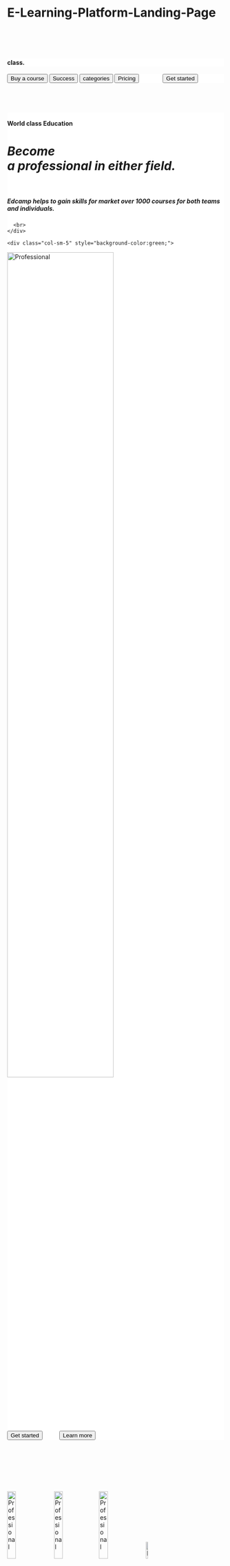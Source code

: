 # E-Learning-Platform-Landing-Page
<!DOCTYPE html>
<html lang="en">
<head>
  <title>augmentic</title>

  <meta charset="utf-8" >
  <meta name="viewport" content="width=device-width, initial-scale=1">
  <link rel="stylesheet" href="https://maxcdn.bootstrapcdn.com/bootstrap/3.4.1/css/bootstrap.min.css">
  <script src="https://ajax.googleapis.com/ajax/libs/jquery/3.6.0/jquery.min.js"></script>
  <script src="https://maxcdn.bootstrapcdn.com/bootstrap/3.4.1/js/bootstrap.min.js"></script>
</head>
<body>
<br>
<br>
<br>
<div class="container">
   <div class="row">
    <div class="col-sm-4" style="background-color:white;">
      <b><h4 class="text-danger">class.</b></h4>
    </div>
    <div class="col-sm-8" style="background-color:white;">
      <button type="button" class="btn btn-light btn-sm">Buy a course</button>
<button type="button" class="btn btn-light btn-sm">Success</button>
<button type="button" class="btn btn-light btn-sm">categories</button>
<button type="button" class="btn btn-light btn-sm">Pricing</button> &nbsp;&nbsp;&nbsp;&nbsp;&nbsp;&nbsp;&nbsp;&nbsp;&nbsp;&nbsp;&nbsp;&nbsp;    
<button type="button" class="btn btn-light btn-sm">Get started</button>    
    </div>
  </div>
</div>
<br>
<br>
<br>
<br>
  
   <div class="container">
       
  <div class="row">
    <div class="col-sm-5" style="background-color:white;">
      <br>
      <b>World class Education</b><br>
      <h1><b><i>Become <br>a professional in either field.</h1></b></i><br>
      <h5>Edcamp helps to gain skills for   market over 1000 courses for both teams and individuals.</h5>
      
      <br>
    </div>

    <div class="col-sm-5" style="background-color:green;">
   <img src="https://pscoin.io/wp-content/uploads/2021/10/InicioChica-1.png" class="img-rounded" alt="Professional" style="width:70%">  
    </div>   
    </div>
  </div>
</div>
<div class="container">
   <div class="row">
    <div class="col-sm-4" style="background-color:white;">
      <button type="button" class="btn btn-info">Get started</button>&nbsp; &nbsp; &nbsp; &nbsp; &nbsp; 
<button type="button" class="btn btn-info">Learn more</button>
    </div>
    <br> <br> <br> <br> <br>
    <br>
    <br>
<div class="container">
  <div class="fooot">
    <img src="https://www.generalatlantic.com/wp-content/uploads/2020/02/logo.png" class="img-rounded" alt="Professional" style="width:20%">&nbsp; 
    <img src="https://www.imt.fr/wp-content/uploads/2015/09/201509_logo-Coursera.jpg" class="img-rounded" alt="Professional" style="width:20%">
    <img src="https://cdn.admitad.com/campaign/images/2021/4/9/17846-96afad1b8cb0179f.svg" class="img-rounded" alt="Professional" style="width:20%">&nbsp; 
    <img src="https://web-assets.zendesk.com/images/p-industry-education/logos/udemy.png" class="img-rounded" alt="Professional" style="width:10%">&nbsp; 
  </div>
</body>
</html>
